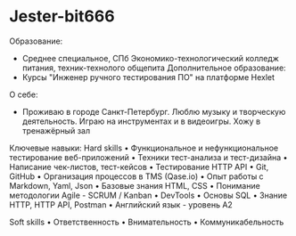 # Jester-bit666

Образование:
- Среднее специальное, СПб Экономико-технологический колледж питания, техник-технолого общепита
Дополнительное образование:
- Курсы "Инженер ручного тестирования ПО" на платформе Hexlet

О себе:
- Проживаю в городе Санкт-Петербург. Люблю музыку и творческую деятельность. Играю на инструментах и в видеоигры. Хожу в тренажёрный зал

Ключевые навыки:
Hard skills
• Функциональное и нефункциональное тестирование веб-приложений
• Техники тест-анализа и тест-дизайна
• Написание чек-листов, тест-кейсов
• Тестирование HTTP API
• Git, GitHub
• Организация процессов в TMS (Qase.io)
• Опыт работы с Markdown, Yaml, Json
• Базовые знания HTML, CSS
• Понимание методологии Agile - SCRUM / Kanban
• DevTools
• Основы SQL
• Знание HTTP, HTTP API, Postman
• Английский язык - уровень A2

Soft skills
• Ответственность
• Внимательность
• Коммуникабельность
